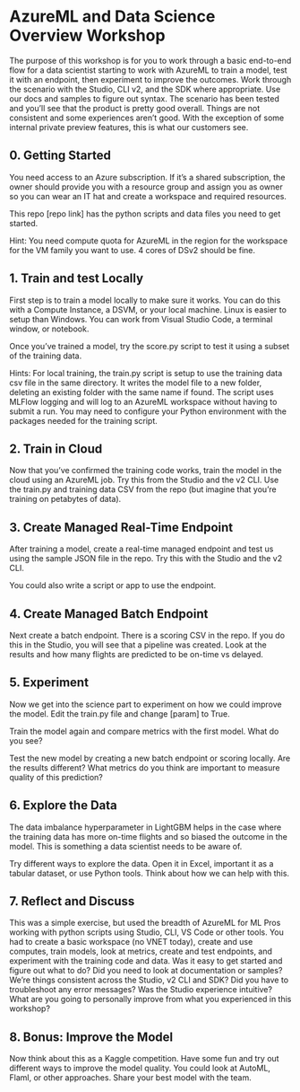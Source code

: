 # AzureML and Data Science Overview Workshop

The purpose of this workshop is for you to work through a basic end-to-end flow for a data scientist starting to work with AzureML to train a model, test it with an endpoint, then experiment to improve the outcomes. Work through the scenario with the Studio, CLI v2, and the SDK where appropriate. Use our docs and samples to figure out syntax. The scenario has been tested and you’ll see that the product is pretty good overall. Things are not consistent and some experiences aren’t good. With the exception of some internal private preview features, this is what our customers see.

## 0. Getting Started

You need access to an Azure subscription. If it’s a shared subscription, the owner should provide you with a resource group and assign you as owner so you can wear an IT hat and create a workspace and required resources. 

This repo [repo link] has the python scripts and data files you need to get started. 

Hint: You need compute quota for AzureML in the region for the workspace for the VM family you want to use. 4 cores of DSv2 should be fine. 


## 1. Train and test Locally
First step is to train a model locally to make sure it works. You can do this with a Compute Instance, a DSVM, or your local machine. Linux is easier to setup than Windows. You can work from Visual Studio Code, a terminal window, or notebook. 

Once you’ve trained a model, try the score.py script to test it using a subset of the training data. 

Hints: For local training, the train.py script is setup to use the training data csv file in the same directory. It writes the model file to a new folder, deleting an existing folder with the same name if found. The script uses MLFlow logging and will log to an AzureML workspace without having to submit a run. You may need to configure your Python environment with the packages needed for the training script. 


## 2. Train in Cloud
Now that you’ve confirmed the training code works, train the model in the cloud using an AzureML job. Try this from the Studio and the v2 CLI. Use the train.py and training data CSV from the repo (but imagine that you’re training on petabytes of data). 


## 3. Create Managed Real-Time Endpoint
After training a model, create a real-time managed endpoint and test us using the sample JSON file in the repo. Try this with the Studio and the v2 CLI. 


You could also write a script or app to use the endpoint. 

## 4. Create Managed Batch Endpoint
Next create a batch endpoint. There is a scoring CSV in the repo. If you do this in the Studio, you will see that a pipeline was created. Look at the results and how many flights are predicted to be on-time vs delayed. 


## 5. Experiment
Now we get into the science part to experiment on how we could improve the model. Edit the train.py file and change [param] to True.

Train the model again and compare metrics with the first model. What do you see?

Test the new model by creating a new batch endpoint or scoring locally. Are the results different? What metrics do you think are important to measure quality of this prediction?


## 6. Explore the Data
The data imbalance hyperparameter in LightGBM helps in the case where the training data has more on-time flights and so biased the outcome in the model. This is something a data scientist needs to be aware of.

Try different ways to explore the data. Open it in Excel, important it as a tabular dataset, or use Python tools. Think about how we can help with this.


## 7. Reflect and Discuss
This was a simple exercise, but used the breadth of AzureML for ML Pros working with python scripts using Studio, CLI, VS Code or other tools. You had to create a basic workspace (no VNET today), create and use computes, train models, look at metrics, create and test endpoints, and experiment with the training code and data.
Was it easy to get started and figure out what to do? Did you need to look at documentation or samples? We’re things consistent across the Studio, v2 CLI and SDK? Did you have to troubleshoot any error messages? Was the Studio experience intuitive? What are you going to personally improve from what you experienced in this workshop?


## 8. Bonus: Improve the Model
Now think about this as a Kaggle competition. Have some fun and try out different ways to improve the model quality. You could look at AutoML, Flaml, or other approaches. Share your best model with the team. 
